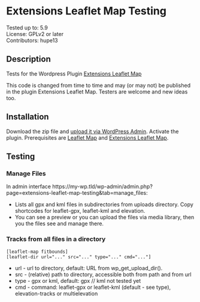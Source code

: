 # Extensions Leaflet Map Testing

Tested up to: 5.9  
License: GPLv2 or later  
Contributors: hupe13

## Description

Tests for the Wordpress Plugin <a href="https://wordpress.org/plugins/extensions-leaflet-map/">Extensions Leaflet Map</a>

This code is changed from time to time and may (or may not) be published in the plugin Extensions Leaflet Map. Testers are welcome and new ideas too.

<h2>Installation</h2>

Download the zip file and <a href="https://wordpress.org/support/article/managing-plugins/#manual-upload-via-wordpress-admin">upload it via WordPress Admin</a>.
Activate the plugin. Prerequisites are <a href="https://wordpress.org/plugins/leaflet-map/">Leaflet Map</a> and <a href="https://wordpress.org/plugins/extensions-leaflet-map/">Extensions Leaflet Map</a>.

<h2>Testing</h2>

<h3>Manage Files</h3>

In admin interface <span>https</span>://my-wp.tld/wp-admin/admin.php?page=extensions-leaflet-map-testing&tab=manage_files:
* Lists all gpx and kml files in subdirectories from uploads directory. Copy shortcodes for leaflet-gpx, leaflet-kml and elevation.
* You can see a preview or you can upload the files via media library, then you the files see and manage there.

<h3>Tracks from all files in a directory</h3>

```
[leaflet-map fitbounds]
[leaflet-dir url="..." src="..." type="..." cmd="..."]
```

* url - url to directory, default: URL from wp_get_upload_dir().
* src - (relative) path to directory, accessible both from path and from url
* type - gpx or kml, default: gpx  // kml not tested yet
* cmd - command: leaflet-gpx or leaflet-kml (default - see type), elevation-tracks or multielevation
